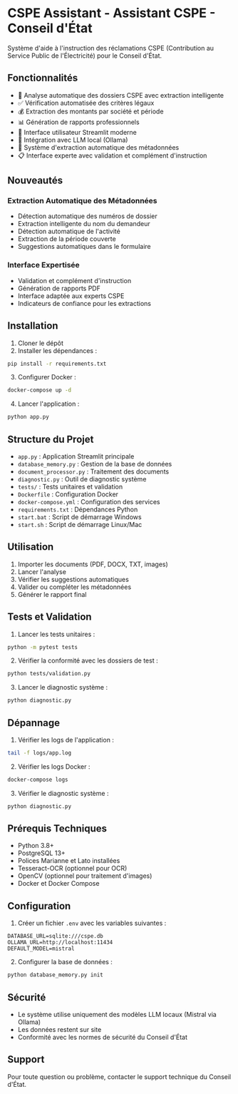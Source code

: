 # CSPE Assistant - Assistant CSPE - Conseil d'État

Système d'aide à l'instruction des réclamations CSPE (Contribution au Service Public de l'Électricité) pour le Conseil d'État.

## Fonctionnalités

- 🤖 Analyse automatique des dossiers CSPE avec extraction intelligente
- ✅ Vérification automatisée des critères légaux
- 💰 Extraction des montants par société et période
- 📊 Génération de rapports professionnels
- 📱 Interface utilisateur Streamlit moderne
- 🤖 Intégration avec LLM local (Ollama)
- 🤔 Système d'extraction automatique des métadonnées
- 📋 Interface experte avec validation et complément d'instruction

## Nouveautés

### Extraction Automatique des Métadonnées
- Détection automatique des numéros de dossier
- Extraction intelligente du nom du demandeur
- Détection automatique de l'activité
- Extraction de la période couverte
- Suggestions automatiques dans le formulaire

### Interface Expertisée
- Validation et complément d'instruction
- Génération de rapports PDF
- Interface adaptée aux experts CSPE
- Indicateurs de confiance pour les extractions

## Installation

1. Cloner le dépôt
2. Installer les dépendances :
```bash
pip install -r requirements.txt
```

3. Configurer Docker :
```bash
docker-compose up -d
```

4. Lancer l'application :
```bash
python app.py
```

## Structure du Projet

- `app.py` : Application Streamlit principale
- `database_memory.py` : Gestion de la base de données
- `document_processor.py` : Traitement des documents
- `diagnostic.py` : Outil de diagnostic système
- `tests/` : Tests unitaires et validation
- `Dockerfile` : Configuration Docker
- `docker-compose.yml` : Configuration des services
- `requirements.txt` : Dépendances Python
- `start.bat` : Script de démarrage Windows
- `start.sh` : Script de démarrage Linux/Mac

## Utilisation

1. Importer les documents (PDF, DOCX, TXT, images)
2. Lancer l'analyse
3. Vérifier les suggestions automatiques
4. Valider ou compléter les métadonnées
5. Générer le rapport final

## Tests et Validation

1. Lancer les tests unitaires :
```bash
python -m pytest tests
```

2. Vérifier la conformité avec les dossiers de test :
```bash
python tests/validation.py
```

3. Lancer le diagnostic système :
```bash
python diagnostic.py
```

## Dépannage

1. Vérifier les logs de l'application :
```bash
tail -f logs/app.log
```

2. Vérifier les logs Docker :
```bash
docker-compose logs
```

3. Vérifier le diagnostic système :
```bash
python diagnostic.py
```

## Prérequis Techniques

- Python 3.8+
- PostgreSQL 13+
- Polices Marianne et Lato installées
- Tesseract-OCR (optionnel pour OCR)
- OpenCV (optionnel pour traitement d'images)
- Docker et Docker Compose

## Configuration

1. Créer un fichier `.env` avec les variables suivantes :
```env
DATABASE_URL=sqlite:///cspe.db
OLLAMA_URL=http://localhost:11434
DEFAULT_MODEL=mistral
```

2. Configurer la base de données :
```bash
python database_memory.py init
```

## Sécurité

- Le système utilise uniquement des modèles LLM locaux (Mistral via Ollama)
- Les données restent sur site
- Conformité avec les normes de sécurité du Conseil d'État

## Support

Pour toute question ou problème, contacter le support technique du Conseil d'État.